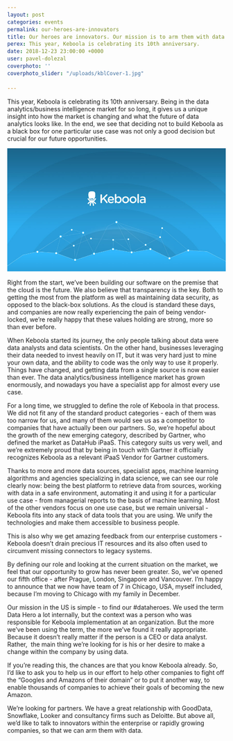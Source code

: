 ```yaml
---
layout: post
categories: events
permalink: our-heroes-are-innovators
title: Our heroes are innovators. Our mission is to arm them with data
perex: This year, Keboola is celebrating its 10th anniversary.
date: 2018-12-23 23:00:00 +0000
user: pavel-dolezal
coverphoto: ''
coverphoto_slider: "/uploads/kblCover-1.jpg"

---
```

This year, Keboola is celebrating its 10th anniversary. Being in the data analytics/business intelligence market for so long, it gives us a unique insight into how the market is changing and what the future of data analytics looks like. In the end, we see that deciding not to build Keboola as a black box for one particular use case was not only a good decision but crucial for our future opportunities.

![](/uploads/keboola-img-brand.jpg)

Right from the start, we’ve been building our software on the premise that the cloud is the future. We also believe that transparency is the key. Both to getting the most from the platform as well as maintaining data security, as opposed to the black-box solutions. As the cloud is standard these days, and companies are now really experiencing the pain of being vendor-locked, we’re really happy that these values holding are strong, more so than ever before.

When Keboola started its journey, the only people talking about data were data analysts and data scientists. On the other hand, businesses leveraging their data needed to invest heavily on IT, but it was very hard just to mine your own data, and the ability to code was the only way to use it properly. Things have changed, and getting data from a single source is now easier than ever. The data analytics/business intelligence market has grown enormously, and nowadays you have a specialist app for almost every use case.

For a long time, we struggled to define the role of Keboola in that process. We did not fit any of the standard product categories - each of them was too narrow for us, and many of them would see us as a competitor to companies that have actually been our partners. So, we’re hopeful about the growth of the new emerging category, described by Gartner, who defined the market as DataHub iPaaS. This category suits us very well, and we’re extremely proud that by being in touch with Gartner it officially recognizes Keboola as a relevant iPaaS Vendor for Gartner customers.

Thanks to more and more data sources, specialist apps, machine learning algorithms and agencies specializing in data science, we can see our role clearly now: being the best platform to retrieve data from sources, working with data in a safe environment, automating it and using it for a particular use case - from managerial reports to the basis of machine learning. Most of the other vendors focus on one use case, but we remain universal - Keboola fits into any stack of data tools that you are using. We unify the technologies and make them accessible to business people.

This is also why we get amazing feedback from our enterprise customers - Keboola doesn’t drain precious IT resources and its also often used to circumvent missing connectors to legacy systems.

By defining our role and looking at the current situation on the market, we feel that our opportunity to grow has never been greater. So, we’ve opened our fifth office - after Prague, London, Singapore and Vancouver. I’m happy to announce that we now have team of 7 in Chicago, USA, myself included, because I’m moving to Chicago with my family in December.

Our mission in the US is simple - to find our #dataheroes. We used the term Data Hero a lot internally, but the context was a person who was responsible for Keboola implementation at an organization. But the more we’ve been using the term, the more we’ve found it really appropriate. Because it doesn’t really matter if the person is a CEO or data analyst. Rather,  the main thing we’re looking for is his or her desire to make a change within the company by using data.

If you’re reading this, the chances are that you know Keboola already. So, I’d like to ask you to help us in our effort to help other companies to fight off the “Googles and Amazons of their domain” or to put it another way, to enable thousands of companies to achieve their goals of becoming the new Amazon.

We’re looking for partners. We have a great relationship with GoodData, Snowflake, Looker and consultancy firms such as Deloitte. But above all, we’d like to talk to innovators within the enterprise or rapidly growing companies, so that we can arm them with data.